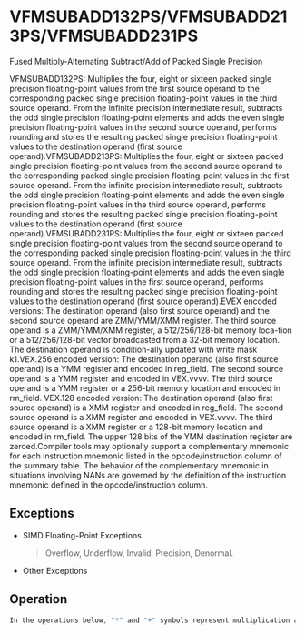 # VFMSUBADD132PS/VFMSUBADD213PS/VFMSUBADD231PS

Fused Multiply-Alternating Subtract/Add of Packed Single Precision

VFMSUBADD132PS: Multiplies the four, eight or sixteen packed single precision floating-point values from the first source operand to the corresponding packed single precision floating-point values in the third source operand.
From the infinite precision intermediate result, subtracts the odd single precision floating-point elements and adds the even single precision floating-point values in the second source operand, performs rounding and stores the resulting packed single precision floating-point values to the destination operand (first source operand).VFMSUBADD213PS: Multiplies the four, eight or sixteen packed single precision floating-point values from the second source operand to the corresponding packed single precision floating-point values in the first source operand.
From the infinite precision intermediate result, subtracts the odd single precision floating-point elements and adds the even single precision floating-point values in the third source operand, performs rounding and stores the resulting packed single precision floating-point values to the destination operand (first source operand).VFMSUBADD231PS: Multiplies the four, eight or sixteen packed single precision floating-point values from the second source operand to the corresponding packed single precision floating-point values in the third source operand.
From the infinite precision intermediate result, subtracts the odd single precision floating-point elements and adds the even single precision floating-point values in the first source operand, performs rounding and stores the resulting packed single precision floating-point values to the destination operand (first source operand).EVEX encoded versions: The destination operand (also first source operand) and the second source operand are ZMM/YMM/XMM register.
The third source operand is a ZMM/YMM/XMM register, a 512/256/128-bit memory loca-tion or a 512/256/128-bit vector broadcasted from a 32-bit memory location.
The destination operand is condition-ally updated with write mask k1.VEX.256 encoded version: The destination operand (also first source operand) is a YMM register and encoded in reg_field.
The second source operand is a YMM register and encoded in VEX.vvvv.
The third source operand is a YMM register or a 256-bit memory location and encoded in rm_field.
VEX.128 encoded version: The destination operand (also first source operand) is a XMM register and encoded in reg_field.
The second source operand is a XMM register and encoded in VEX.vvvv.
The third source operand is a XMM register or a 128-bit memory location and encoded in rm_field.
The upper 128 bits of the YMM destination register are zeroed.Compiler tools may optionally support a complementary mnemonic for each instruction mnemonic listed in the opcode/instruction column of the summary table.
The behavior of the complementary mnemonic in situations involving NANs are governed by the definition of the instruction mnemonic defined in the opcode/instruction column.

## Exceptions

- SIMD Floating-Point Exceptions
  > Overflow, Underflow, Invalid, Precision, Denormal.
- Other Exceptions

## Operation

```C
In the operations below, "*" and "+" symbols represent multiplication and addition with infinite precision inputs and outputs (no rounding).VFMSUBADD132PS DEST, SRC2, SRC3 IF (VEX.128) THEN MAXNUM := 2ELSEIF (VEX.256)MAXNUM := 4FIFor i = 0 to MAXNUM -1{n := 64*i;DEST[n+31:n] := RoundFPControl_MXCSR(DEST[n+31:n]*SRC3[n+31:n] + SRC2[n+31:n])DEST[n+63:n+32] := RoundFPControl_MXCSR(DEST[n+63:n+32]*SRC3[n+63:n+32] -SRC2[n+63:n+32])DEST[MAXVL-1:128] := 0ELSEIF (VEX.256)DEST[MAXVL-1:256] := 0FIVFMSUBADD213PS DEST, SRC2, SRC3 IF (VEX.128) THEN MAXNUM := 2ELSEIF (VEX.256)MAXNUM := 4FIFor i = 0 to MAXNUM -1{n := 64*i;DEST[n+31:n] := RoundFPControl_MXCSR(SRC2[n+31:n]*DEST[n+31:n] +SRC3[n+31:n])DEST[n+63:n+32] := RoundFPControl_MXCSR(SRC2[n+63:n+32]*DEST[n+63:n+32] -SRC3[n+63:n+32])}IF (VEX.128) THENDEST[MAXVL-1:128] := 0ELSEIF (VEX.256)DEST[MAXVL-1:256] := 0FIVFMSUBADD231PS DEST, SRC2, SRC3 IF (VEX.128) THEN MAXNUM := 2ELSEIF (VEX.256)MAXNUM := 4FIFor i = 0 to MAXNUM -1{n := 64*i;DEST[n+31:n] := RoundFPControl_MXCSR(SRC2[n+31:n]*SRC3[n+31:n] + DEST[n+31:n])DEST[n+63:n+32] := RoundFPControl_MXCSR(SRC2[n+63:n+32]*SRC3[n+63:n+32] -DEST[n+63:n+32])}IF (VEX.128) THENDEST[MAXVL-1:128] := 0ELSEIF (VEX.256)DEST[MAXVL-1:256] := 0FIVFMSUBADD132PS DEST, SRC2, SRC3 (EVEX encoded version, when src3 operand is a register)(KL, VL) = (4, 128), (8, 256), (16, 512)IF (VL = 512) AND (EVEX.b = 1)THENSET_ROUNDING_MODE_FOR_THIS_INSTRUCTION(EVEX.RC);ELSE SET_ROUNDING_MODE_FOR_THIS_INSTRUCTION(MXCSR.RC);FI;FOR j := 0 TO KL-1i := j * 32IF k1[j] OR *no writemask*THEN IF j *is even*ELSE DEST[i+31:i] := RoundFPControl(DEST[i+31:i]*SRC3[i+31:i] - SRC2[i+31:i])FIELSE IF *merging-masking*; merging-maskingTHEN *DEST[i+31:i] remains unchanged*ELSE ; zeroing-maskingDEST[i+31:i] := 0FIFI;ENDFORDEST[MAXVL-1:VL] := 0VFMSUBADD132PS DEST, SRC2, SRC3 (EVEX encoded version, when src3 operand is a memory source)(KL, VL) = (4, 128), (8, 256), (16, 512)FOR j := 0 TO KL-1i := j * 32IF k1[j] OR *no writemask*THEN IF j *is even*THEN IF (EVEX.b = 1) THENDEST[i+31:i] := RoundFPControl_MXCSR(DEST[i+31:i]*SRC3[31:0] + SRC2[i+31:i])ELSE DEST[i+31:i] := RoundFPControl_MXCSR(DEST[i+31:i]*SRC3[i+31:i] + SRC2[i+31:i])FI;ELSE IF (EVEX.b = 1) THENDEST[i+31:i] := RoundFPControl_MXCSR(DEST[i+31:i]*SRC3[31:0] - SRC2[i+31:i])ELSE DEST[i+31:i] := RoundFPControl_MXCSR(DEST[i+31:i]*SRC3[i+31:i] - SRC2[i+31:i])FI;FIELSE IF *merging-masking*; merging-maskingTHEN *DEST[i+31:i] remains unchanged*ELSE ; zeroing-maskingDEST[i+31:i] := 0FIFI;VFMSUBADD213PS DEST, SRC2, SRC3 (EVEX encoded version, when src3 operand is a register)(KL, VL) = (4, 128), (8, 256), (16, 512)IF (VL = 512) AND (EVEX.b = 1)THENSET_ROUNDING_MODE_FOR_THIS_INSTRUCTION(EVEX.RC);ELSE SET_ROUNDING_MODE_FOR_THIS_INSTRUCTION(MXCSR.RC);FI;FOR j := 0 TO KL-1i := j * 32IF k1[j] OR *no writemask*THEN IF j *is even*THEN DEST[i+31:i] := RoundFPControl(SRC2[i+31:i]*DEST[i+31:i] + SRC3[i+31:i])ELSE DEST[i+31:i] := RoundFPControl(SRC2[i+31:i]*DEST[i+31:i] - SRC3[i+31:i])FIELSE IF *merging-masking*; merging-maskingTHEN *DEST[i+31:i] remains unchanged*ELSE ; zeroing-maskingDEST[i+31:i] := 0FIFI;ENDFORDEST[MAXVL-1:VL] := 0VFMSUBADD213PS DEST, SRC2, SRC3 (EVEX encoded version, when src3 operand is a memory source)(KL, VL) = (4, 128), (8, 256), (16, 512)FOR j := 0 TO KL-1i := j * 32IF k1[j] OR *no writemask*THEN IF j *is even*THEN IF (EVEX.b = 1) THENDEST[i+31:i] := RoundFPControl_MXCSR(SRC2[i+31:i]*DEST[i+31:i] + SRC3[31:0])ELSE DEST[i+31:i] := RoundFPControl_MXCSR(SRC2[i+31:i]*DEST[i+31:i] + SRC3[i+31:i])FI;ELSE IF (EVEX.b = 1) THENDEST[i+31:i] := RoundFPControl_MXCSR(SRC2[i+31:i]*DEST[i+31:i] - SRC3[i+31:i])ELSE DEST[i+31:i] := RoundFPControl_MXCSR(SRC2[i+31:FIELSE IF *merging-masking*; merging-maskingTHEN *DEST[i+31:i] remains unchanged*ELSE ; zeroing-maskingDEST[i+31:i] := 0FIFI;ENDFORDEST[MAXVL-1:VL] := 0VFMSUBADD231PS DEST, SRC2, SRC3 (EVEX encoded version, when src3 operand is a register)(KL, VL) = (4, 128), (8, 256), (16, 512)IF (VL = 512) AND (EVEX.b = 1)THENSET_ROUNDING_MODE_FOR_THIS_INSTRUCTION(EVEX.RC);ELSE SET_ROUNDING_MODE_FOR_THIS_INSTRUCTION(MXCSR.RC);FI;FOR j := 0 TO KL-1i := j * 32IF k1[j] OR *no writemask*THEN IF j *is even*THEN DEST[i+31:i] := RoundFPControl(SRC2[i+31:i]*SRC3[i+31:i] + DEST[i+31:i])ELSE DEST[i+31:i] := RoundFPControl(SRC2[i+31:i]*SRC3[i+31:i] - DEST[i+31:i])FIELSE IF *merging-masking*; merging-maskingTHEN *DEST[i+31:i] remains unchanged*ELSE ; zeroing-maskingDEST[i+31:i] := 0FIFI;ENDFORDEST[MAXVL-1:VL] := 0VFMSUBADD231PS DEST, SRC2, SRC3 (EVEX encoded version, when src3 operand is a memory source)(KL, VL) = (4, 128), (8, 256), (16, 512)FOR j := 0 TO KL-1i := j * 32IF k1[j] OR *no writemask*THEN IF j *is even*THEN IF (EVEX.b = 1) THENDEST[i+31:i] := RoundFPControl_MXCSR(SRC2[i+31:i]*SRC3[31:0] + DEST[i+31:i])RoundFPControl_MXCSR(SRC2[i+31:i]*SRC3[i+31:i] + DEST[i+31:i])FI;ELSE IF (EVEX.b = 1) THENDEST[i+31:i] := RoundFPControl_MXCSR(SRC2[i+31:i]*SRC3[31:0] - DEST[i+31:i])ELSE DEST[i+31:i] := RoundFPControl_MXCSR(SRC2[i+31:i]*SRC3[i+31:i] - DEST[i+31:i])FI;FIELSE IF *merging-masking*; merging-maskingTHEN *DEST[i+31:i] remains unchanged*ELSE ; zeroing-maskingDEST[i+31:i] := 0FIFI;ENDFORDEST[MAXVL-1:VL] := 0Intel C/C++ Compiler Intrinsic EquivalentVFMSUBADDxxxPS __m512 _mm512_fmsubadd_ps(__m512 a, __m512 b, __m512 c);VFMSUBADDxxxPS __m512 _mm512_fmsubadd_round_ps(__m512 a, __m512 b, __m512 c, int r);VFMSUBADDxxxPS __m512 _mm512_mask_fmsubadd_ps(__m512 a, __mmask16 k, __m512 b, __m512 c);VFMSUBADDxxxPS __m512 _mm512_maskz_fmsubadd_ps(__mmask16 k, __m512 a, __m512 b, __m512 c);VFMSUBADDxxxPS __m512 _mm512_mask3_fmsubadd_ps(__m512 a, __m512 b, __m512 c, __mmask16 k);VFMSUBADDxxxPS __m512 _mm512_mask_fmsubadd_round_ps(__m512 a, __mmask16 k, __m512 b, __m512 c, int r);VFMSUBADDxxxPS __m512 _mm512_maskz_fmsubadd_round_ps(__mmask16 k, __m512 a, __m512 b, __m512 c, int r);VFMSUBADDxxxPS __m512 _mm512_mask3_fmsubadd_round_ps(__m512 a, __m512 b, __m512 c, __mmask16 k, int r);VFMSUBADDxxxPS __m256 _mm256_mask_fmsubadd_ps(__m256 a, __mmask8 k, __m256 b, __m256 c);VFMSUBADDxxxPS __m256 _mm256_maskz_fmsubadd_ps(__mmask8 k, __m256 a, __m256 b, __m256 c);VFMSUBADDxxxPS __m256 _mm256_mask3_fmsubadd_ps(__m256 a, __m256 b, __m256 c, __mmask8 k);VFMSUBADDxxxPS __m128 _mm_mask_fmsubadd_ps(__m128 a, __mmask8 k, __m128 b, __m128 c);VFMSUBADDxxxPS __m128 _mm_maskz_fmsubadd_ps(__mmask8 k, __m128 a, __m128 b, __m128 c);VFMSUBADDxxxPS __m128 _mm_mask3_fmsubadd_ps(__m128 a, __m128 b, __m128 c, __mmask8 k);VFMSUBADDxxxPS __m128 _mm_fmsubadd_ps (__m128 a, __m128 b, __m128 c);VFMSUBADDxxxPS __m256 _mm256_fmsubadd_ps (__m256 a, __m256 b, __m256 c);
```
